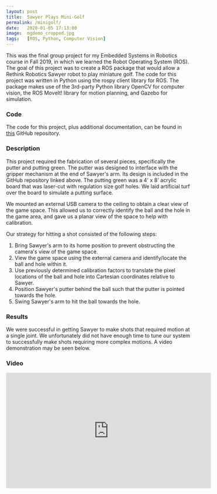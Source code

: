 ```yaml
---
layout: post
title:  Sawyer Plays Mini-Golf
permalink: /minigolf/
date:   2020-01-05 17:13:00
image:  mgdemo_cropped.jpg
tags:   [ROS, Python, Computer Vision]
---
```

This was the final group project for my Embedded Systems in Robotics course in Fall 2019, in which we learned the Robot Operating System (ROS). The goal of this project was to create a ROS package that would allow a Rethink Robotics Sawyer robot to play miniature golf. The code for this project was written in Python using the rospy client library for ROS. The package makes use of the 3rd-party Python library OpenCV for computer vision, the ROS MoveIt! library for motion planning, and Gazebo for simulation.

### Code
The code for this project, plus additional documentation, can be found in [this](https://github.com/riley-knox/final-project-numg) GitHub repository.

### Description
This project required the fabrication of several pieces, specifically the putter and putting green. The putter was designed to interface with the gripper mechanism at the end of Sawyer's arm. Its design is included in the GitHub repository linked above. The putting green was a 4' x 8' acrylic board that was laser-cut with regulation size golf holes. We laid artificial turf over the board to simulate a putting surface.

We mounted an external USB camera to the ceiling to obtain a clear view of the game space. This allowed us to correctly identify the ball and the hole in the game area, and gave us a planar view of the space to help with calibration.

Our strategy for hitting a shot consisted of the following steps:
1. Bring Sawyer's arm to its home position to prevent obstructing the camera's view of the game space.
2. View the game space using the external camera and identify/locate the ball and hole within it.
3. Use previously determined calibration factors to translate the pixel locations of the ball and hole into Cartesian coordinates relative to Sawyer.
4. Position Sawyer's putter behind the ball such that the putter is pointed towards the hole.
5. Swing Sawyer's arm to hit the ball towards the hole.

### Results
We were successful in getting Sawyer to make shots that required motion at a single joint. We unfortunately did not have enough time to tune our system to successfully make shots requiring more complex motions. A video demonstration may be seen below.

### Video
<div class="video-box">
    <iframe width="560" height="315" src="https://www.youtube.com/embed/8vYBKLIraps" frameborder="0" allow="accelerometer; autoplay; encrypted-media; gyroscope; picture-in-picture" allowfullscreen></iframe>
</div>
